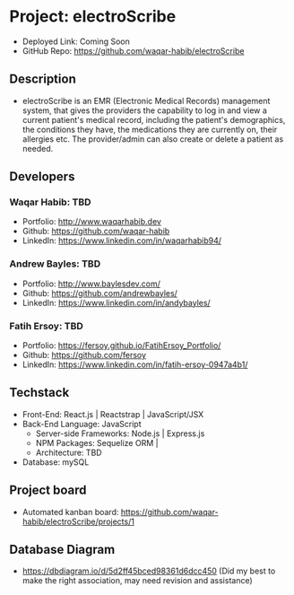 # Project: electroScribe

- Deployed Link: Coming Soon
- GitHub Repo: https://github.com/waqar-habib/electroScribe

## Description

- electroScribe is an EMR (Electronic Medical Records) management system, that gives the providers the capability to log in and view a current patient's medical record, including the patient's demographics, the conditions they have, the medications they are currently on, their allergies etc. The provider/admin can also create or delete a patient as needed. 

## Developers

### Waqar Habib: TBD
  - Portfolio: http://www.waqarhabib.dev
  - Github: https://github.com/waqar-habib
  - LinkedIn: https://www.linkedin.com/in/waqarhabib94/
  
### Andrew Bayles: TBD
  - Portfolio: http://www.baylesdev.com/
  - Github: https://github.com/andrewbayles/
  - LinkedIn: https://www.linkedin.com/in/andybayles/
  
### Fatih Ersoy: TBD
  - Portfolio: https://fersoy.github.io/FatihErsoy_Portfolio/
  - Github: https://github.com/fersoy
  - LinkedIn: https://www.linkedin.com/in/fatih-ersoy-0947a4b1/

## Techstack

- Front-End: React.js | Reactstrap | JavaScript/JSX 
- Back-End Language: JavaScript 
    - Server-side Frameworks: Node.js | Express.js
    - NPM Packages: Sequelize ORM | 
    - Architecture: TBD
- Database: mySQL 

## Project board

- Automated kanban board: https://github.com/waqar-habib/electroScribe/projects/1

## Database Diagram

- https://dbdiagram.io/d/5d2ff45bced98361d6dcc450 (Did my best to make the right association, may need revision and assistance)
